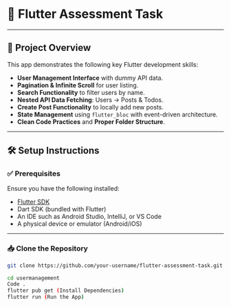# 📱 Flutter Assessment Task

---

## 📌 Project Overview

This app demonstrates the following key Flutter development skills:

- **User Management Interface** with dummy API data.
- **Pagination & Infinite Scroll** for user listing.
- **Search Functionality** to filter users by name.
- **Nested API Data Fetching**: Users → Posts & Todos.
- **Create Post Functionality** to locally add new posts.
- **State Management** using `flutter_bloc` with event-driven architecture.
- **Clean Code Practices** and **Proper Folder Structure**.

---

## 🛠 Setup Instructions

### ✅ Prerequisites

Ensure you have the following installed:

- [Flutter SDK](https://flutter.dev/docs/get-started/install)
- Dart SDK (bundled with Flutter)
- An IDE such as Android Studio, IntelliJ, or VS Code
- A physical device or emulator (Android/iOS)

---

### 📥 Clone the Repository

```bash
git clone https://github.com/your-username/flutter-assessment-task.git

cd usermanagement
Code .
flutter pub get (Install Dependencies)
flutter run (Run the App)

